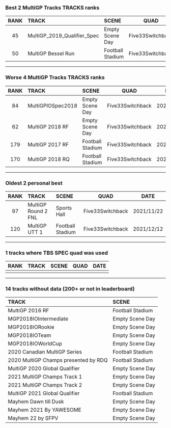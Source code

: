 ### Best 2 MultiGP Tracks TRACKS ranks
|RANK|TRACK|SCENE|QUAD|DATE|
|:---:|:---|:---|:---:|:---:|
|45|MultiGP_2019_Qualifier_Spec|Empty Scene Day|Five33Switchback|2022/01/30|
|50|MultiGP Bessel Run|Football Stadium|Five33Switchback|2022/01/28|
---
### Worse 4 MultiGP Tracks TRACKS ranks
|RANK|TRACK|SCENE|QUAD|DATE|
|:---:|:---|:---|:---:|:---:|
|84|MultiGPIOSpec2018|Empty Scene Day|Five33Switchback|2022/01/29|
|62|MultiGP 2018 RF|Empty Scene Day|Five33Switchback|2022/01/27|
|179|MultiGP 2017 RF|Football Stadium|Five33Switchback|2022/01/01|
|170|MultiGP 2018 RQ|Football Stadium|Five33Switchback|2021/12/20|
---
### Oldest 2 personal best
|RANK|TRACK|SCENE|QUAD|DATE|
|:---:|:---|:---|:---:|:---:|
|97|MultiGP Round 2 FNL|Sports Hall|Five33Switchback|2021/11/22|
|120|MultiGP UTT 1|Football Stadium|Five33Switchback|2021/12/12|
---
### 1 tracks where TBS SPEC quad was used
|RANK|TRACK|SCENE|QUAD|DATE|
|:---:|:---|:---|:---:|:---:|
||||||
---
### 14 tracks without data (200+ or not in leaderboard)
|TRACK|SCENE|
|:---|:---|
|MultiGP 2016 RF|Football Stadium|
|MGP2018IOIntermediate|Empty Scene Day|
|MGP2018IORookie|Empty Scene Day|
|MGP2018IOTeam|Empty Scene Day|
|MGP2018IOWorldCup|Empty Scene Day|
|2020 Canadian MultiGP Series|Football Stadium|
|2020 MultiGP Champs presented by RDQ|Football Stadium|
|MultiGP 2020 Global Qualifier|Empty Scene Day|
|2021 MultiGP Champs Track 1|Empty Scene Day|
|2021 MultiGP Champs Track 2|Empty Scene Day|
|MultiGP 2021 Global Qualifier|Football Stadium|
|Mayhem Dawn till Dusk|Empty Scene Day|
|Mayhem 2021 By YAWESOME|Empty Scene Day|
|Mayhem 22 by SFPV|Empty Scene Day|
